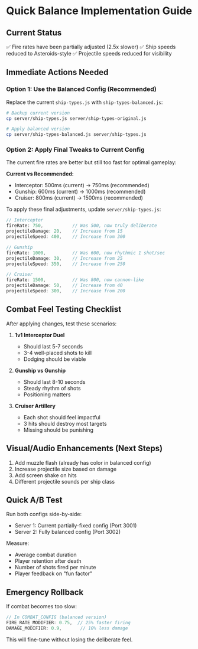 # Quick Balance Implementation Guide

## Current Status
✅ Fire rates have been partially adjusted (2.5x slower)
✅ Ship speeds reduced to Asteroids-style
✅ Projectile speeds reduced for visibility

## Immediate Actions Needed

### Option 1: Use the Balanced Config (Recommended)
Replace the current `ship-types.js` with `ship-types-balanced.js`:
```bash
# Backup current version
cp server/ship-types.js server/ship-types-original.js

# Apply balanced version
cp server/ship-types-balanced.js server/ship-types.js
```

### Option 2: Apply Final Tweaks to Current Config
The current fire rates are better but still too fast for optimal gameplay:

**Current vs Recommended:**
- Interceptor: 500ms (current) → 750ms (recommended)
- Gunship: 600ms (current) → 1000ms (recommended)
- Cruiser: 800ms (current) → 1500ms (recommended)

To apply these final adjustments, update `server/ship-types.js`:

```javascript
// Interceptor
fireRate: 750,           // Was 500, now truly deliberate
projectileDamage: 20,    // Increase from 15
projectileSpeed: 400,    // Increase from 300

// Gunship
fireRate: 1000,          // Was 600, now rhythmic 1 shot/sec
projectileDamage: 30,    // Increase from 25
projectileSpeed: 350,    // Increase from 250

// Cruiser
fireRate: 1500,          // Was 800, now cannon-like
projectileDamage: 50,    // Increase from 40
projectileSpeed: 300,    // Increase from 200
```

## Combat Feel Testing Checklist

After applying changes, test these scenarios:

1. **1v1 Interceptor Duel**
   - Should last 5-7 seconds
   - 3-4 well-placed shots to kill
   - Dodging should be viable

2. **Gunship vs Gunship**
   - Should last 8-10 seconds
   - Steady rhythm of shots
   - Positioning matters

3. **Cruiser Artillery**
   - Each shot should feel impactful
   - 3 hits should destroy most targets
   - Missing should be punishing

## Visual/Audio Enhancements (Next Steps)

1. Add muzzle flash (already has color in balanced config)
2. Increase projectile size based on damage
3. Add screen shake on hits
4. Different projectile sounds per ship class

## Quick A/B Test

Run both configs side-by-side:
- Server 1: Current partially-fixed config (Port 3001)
- Server 2: Fully balanced config (Port 3002)

Measure:
- Average combat duration
- Player retention after death
- Number of shots fired per minute
- Player feedback on "fun factor"

## Emergency Rollback

If combat becomes too slow:
```javascript
// In COMBAT_CONFIG (balanced version)
FIRE_RATE_MODIFIER: 0.75,  // 25% faster firing
DAMAGE_MODIFIER: 0.9,       // 10% less damage
```

This will fine-tune without losing the deliberate feel.